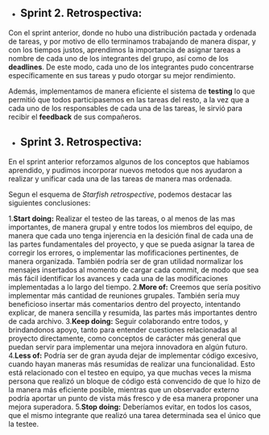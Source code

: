 - ## Sprint 2. Retrospectiva:

Con el sprint anterior, donde no hubo una distribución pactada y ordenada de tareas, y por motivo de ello terminamos trabajando de manera dispar, y con los tiempos justos, aprendimos la importancia de asignar tareas a nombre de cada uno de los integrantes del grupo, así como de los **deadlines**. De este modo, cada uno de los integrantes pudo concentrarse específicamente en sus tareas y pudo otorgar su mejor rendimiento.

Además, implementamos de manera eficiente el sistema de **testing** lo que permitió que todos participasemos en las tareas del resto, a la vez que a cada uno de los responsables de cada una de las tareas, le sirvió para recibir el **feedback** de sus compañeros.

- ## Sprint 3. Retrospectiva:

En el sprint anterior reforzamos algunos de los conceptos que habiamos aprendido, y pudimos incorporar nuevos metodos que nos ayudaron a realizar y unificar cada una de las tareas de manera mas ordenada.

Segun el esquema de _Starfish retrospective_, podemos destacar las siguientes conclusiones:

1.**Start doing:** Realizar el testeo de las tareas, o al menos de las mas importantes, de manera grupal y entre todos los miembros del equipo, de manera que cada uno tenga injerencia en la desición final de cada una de las partes fundamentales del proyecto, y que se pueda asignar la tarea de corregir los errores, o implementar las mofificaciones pertinentes, de manera organizada. También podría ser de gran utilidad normalizar los mensajes insertados al momento de cargar cada commit, de modo que sea más fácil identificar los avances y cada una de las modificaciones implementadas a lo largo del tiempo. 2.**More of:** Creemos que sería positivo implementar más cantidad de reuniones grupales. También sería muy beneficioso insertar más comentarios dentro del proyecto, intentando explicar, de manera sencilla y resumida, las partes más importantes dentro de cada archivo. 3.**Keep doing:** Seguir colaborando entre todos, y brindandonos apoyo, tanto para entender cuestiones relacionadas al proyecto directamente, como conceptos de carácter más general que puedan servir para implementar una mejora innovadora en algún futuro. 4.**Less of:** Podría ser de gran ayuda dejar de implementar código excesivo, cuando hayan maneras más resumidas de realizar una funcionalidad. Esto está relacionado con el testeo en equipo, ya que muchas veces la misma persona que realizó un bloque de código está convencido de que lo hizo de la manera más eficiente posible, mientras que un observador externo podría aportar un punto de vista más fresco y de esa manera proponer una mejora superadora. 5.**Stop doing:** Deberíamos evitar, en todos los casos, que el mismo integrante que realizó una tarea determinada sea el único que la testee.

